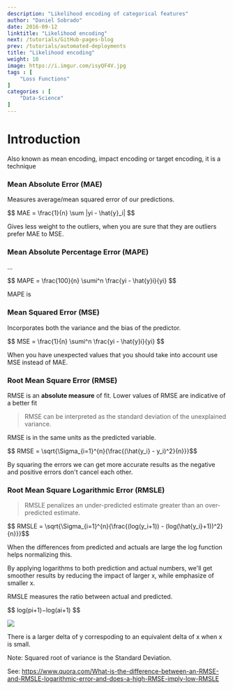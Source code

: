 ```yaml
---
description: "Likelihood encoding of categorical features"
author: "Daniel Sobrado"
date: 2016-09-12
linktitle: "Likelihood encoding"
next: /tutorials/GitHub-pages-blog
prev: /tutorials/automated-deployments
title: "Likelihood encoding"
weight: 10
image: https://i.imgur.com/isyQF4V.jpg
tags : [
    "Loss Functions"
]
categories : [
    "Data-Science"
]
---
```



# Introduction

Also known as mean encoding, impact encoding or target encoding, it is a technique 

### Mean Absolute Error (MAE)

Measures average/mean squared error of our predictions.

<div id="el"><span>$$ MAE = \frac{1}{n} \sum |yi - \hat{y}_i| $$</span></div>

Gives less weight to the outliers, when you are sure that they are outliers prefer MAE to MSE.

### Mean Absolute Percentage Error (MAPE)

...

<div id="el"><span>$$ MAPE = \frac{100}{n} \sumi^n \frac{yi - \hat{y}i}{yi} $$</span></div>

MAPE is


### Mean Squared Error (MSE)

Incorporates both the variance and the bias of the predictor.

<div id="el"><span>$$ MSE = \frac{1}{n} \sumi^n \frac{yi - \hat{y}i}{yi} $$</span></div>

When you have unexpected values that you should take into account use MSE instead of MAE.

### Root Mean Square Error (RMSE)

RMSE is an **absolute measure** of fit. Lower values of RMSE are indicative of a better fit

> RMSE can be interpreted as the standard deviation of the unexplained variance.

RMSE is in the same units as the predicted variable.

<div id="el"><span>$$ RMSE = \sqrt{\Sigma_{i=1}^{n}{\frac{(\hat{y_i} - y_i)^2}{n}}}$$</span></div>

By squaring the errors we can get more accurate results as the negative and positive errors don't cancel each other.

### Root Mean Square Logarithmic Error (RMSLE)

> RMSLE penalizes an under-predicted estimate greater than an over-predicted estimate.

<div id="el"><span>$$ RMSLE = \sqrt{\Sigma_{i=1}^{n}{\frac{(log(y_i+1)) - (log(\hat{y_i}+1))^2}{n}}}$$</span></div>

When the differences from predicted and actuals are large the log function helps normalizing this.

By applying logarithms to both prediction and actual numbers, we'll get smoother results by reducing the impact of larger x, while emphasize of smaller x.

RMSLE measures the ratio between actual and predicted.

<div id="el"><span>$$ log(pi+1)−log(ai+1) $$</span></div>

![](https://i.imgur.com/1d5fJZR.png)

There is a larger delta of y correspoding to an equivalent delta of x when x is small.

Note: Squared root of variance is the Standard Deviation.

See: https://www.quora.com/What-is-the-difference-between-an-RMSE-and-RMSLE-logarithmic-error-and-does-a-high-RMSE-imply-low-RMSLE
